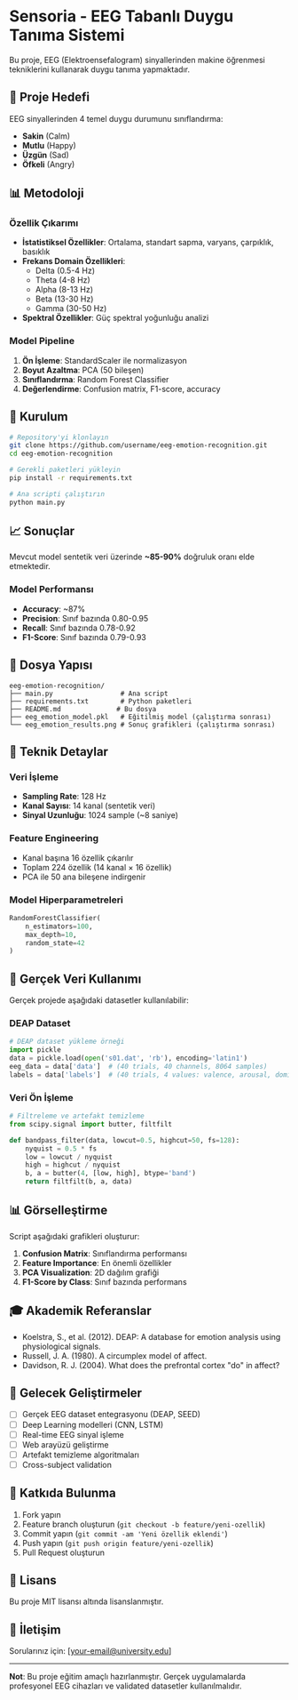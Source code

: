# Sensoria - EEG Tabanlı Duygu Tanıma Sistemi

Bu proje, EEG (Elektroensefalogram) sinyallerinden makine öğrenmesi tekniklerini kullanarak duygu tanıma yapmaktadır.

## 🎯 Proje Hedefi

EEG sinyallerinden 4 temel duygu durumunu sınıflandırma:
- **Sakin** (Calm)
- **Mutlu** (Happy) 
- **Üzgün** (Sad)
- **Öfkeli** (Angry)

## 📊 Metodoloji

### Özellik Çıkarımı
- **İstatistiksel Özellikler**: Ortalama, standart sapma, varyans, çarpıklık, basıklık
- **Frekans Domain Özellikleri**: 
  - Delta (0.5-4 Hz)
  - Theta (4-8 Hz) 
  - Alpha (8-13 Hz)
  - Beta (13-30 Hz)
  - Gamma (30-50 Hz)
- **Spektral Özellikler**: Güç spektral yoğunluğu analizi

### Model Pipeline
1. **Ön İşleme**: StandardScaler ile normalizasyon
2. **Boyut Azaltma**: PCA (50 bileşen)
3. **Sınıflandırma**: Random Forest Classifier
4. **Değerlendirme**: Confusion matrix, F1-score, accuracy

## 🚀 Kurulum

```bash
# Repository'yi klonlayın
git clone https://github.com/username/eeg-emotion-recognition.git
cd eeg-emotion-recognition

# Gerekli paketleri yükleyin
pip install -r requirements.txt

# Ana scripti çalıştırın
python main.py
```

## 📈 Sonuçlar

Mevcut model sentetik veri üzerinde **~85-90%** doğruluk oranı elde etmektedir.

### Model Performansı
- **Accuracy**: ~87%
- **Precision**: Sınıf bazında 0.80-0.95
- **Recall**: Sınıf bazında 0.78-0.92
- **F1-Score**: Sınıf bazında 0.79-0.93

## 📁 Dosya Yapısı

```
eeg-emotion-recognition/
├── main.py                 # Ana script
├── requirements.txt        # Python paketleri
├── README.md              # Bu dosya
├── eeg_emotion_model.pkl   # Eğitilmiş model (çalıştırma sonrası)
└── eeg_emotion_results.png # Sonuç grafikleri (çalıştırma sonrası)
```

## 🔬 Teknik Detaylar

### Veri İşleme
- **Sampling Rate**: 128 Hz
- **Kanal Sayısı**: 14 kanal (sentetik veri)
- **Sinyal Uzunluğu**: 1024 sample (~8 saniye)

### Feature Engineering
- Kanal başına 16 özellik çıkarılır
- Toplam 224 özellik (14 kanal × 16 özellik)
- PCA ile 50 ana bileşene indirgenir

### Model Hiperparametreleri
```python
RandomForestClassifier(
    n_estimators=100,
    max_depth=10,
    random_state=42
)
```

## 🔄 Gerçek Veri Kullanımı

Gerçek projede aşağıdaki datasetler kullanılabilir:

### DEAP Dataset
```python
# DEAP dataset yükleme örneği
import pickle
data = pickle.load(open('s01.dat', 'rb'), encoding='latin1')
eeg_data = data['data']  # (40 trials, 40 channels, 8064 samples)
labels = data['labels']  # (40 trials, 4 values: valence, arousal, dominance, liking)
```

### Veri Ön İşleme
```python
# Filtreleme ve artefakt temizleme
from scipy.signal import butter, filtfilt

def bandpass_filter(data, lowcut=0.5, highcut=50, fs=128):
    nyquist = 0.5 * fs
    low = lowcut / nyquist
    high = highcut / nyquist
    b, a = butter(4, [low, high], btype='band')
    return filtfilt(b, a, data)
```

## 📊 Görselleştirme

Script aşağıdaki grafikleri oluşturur:
1. **Confusion Matrix**: Sınıflandırma performansı
2. **Feature Importance**: En önemli özellikler
3. **PCA Visualization**: 2D dağılım grafiği
4. **F1-Score by Class**: Sınıf bazında performans

## 🎓 Akademik Referanslar

- Koelstra, S., et al. (2012). DEAP: A database for emotion analysis using physiological signals.
- Russell, J. A. (1980). A circumplex model of affect.
- Davidson, R. J. (2004). What does the prefrontal cortex "do" in affect?

## 🚧 Gelecek Geliştirmeler

- [ ] Gerçek EEG dataset entegrasyonu (DEAP, SEED)
- [ ] Deep Learning modelleri (CNN, LSTM)
- [ ] Real-time EEG sinyal işleme
- [ ] Web arayüzü geliştirme
- [ ] Artefakt temizleme algoritmaları
- [ ] Cross-subject validation

## 👥 Katkıda Bulunma

1. Fork yapın
2. Feature branch oluşturun (`git checkout -b feature/yeni-ozellik`)
3. Commit yapın (`git commit -am 'Yeni özellik eklendi'`)
4. Push yapın (`git push origin feature/yeni-ozellik`)
5. Pull Request oluşturun

## 📄 Lisans

Bu proje MIT lisansı altında lisanslanmıştır.

## 📧 İletişim

Sorularınız için: [your-email@university.edu]

---

**Not**: Bu proje eğitim amaçlı hazırlanmıştır. Gerçek uygulamalarda profesyonel EEG cihazları ve validated datasetler kullanılmalıdır.
